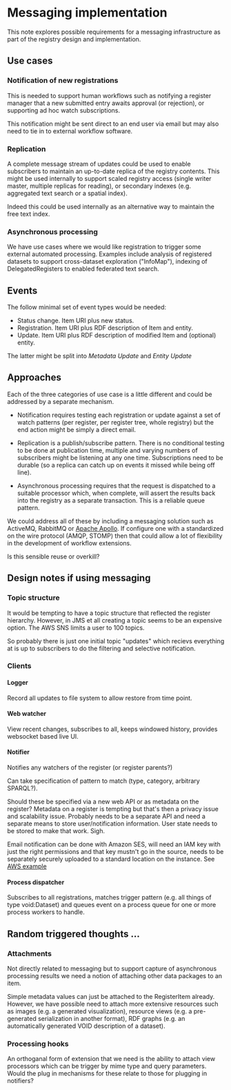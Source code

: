 # Messaging implementation

This note explores possible requirements for a messaging infrastructure as part of the registry design and implementation.

## Use cases

### Notification of new registrations

This is needed to support human workflows such as notifying a register manager that a new submitted entry awaits approval (or rejection), or supporting ad hoc watch subscriptions.

This notification might be sent direct to an end user via email but may also need to tie in to external workflow software.

### Replication

A complete message stream of updates could be used to enable subscribers to maintain an up-to-date replica of the registry contents. This might be used internally to support scaled registry access (single writer master, multiple replicas for reading), or secondary indexes (e.g. aggregated text search or a spatial index).

Indeed this could be used internally as an alternative way to maintain the free text index.

### Asynchronous processing

We have use cases where we would like registration to trigger some external automated processing. Examples include analysis of registered datasets to support cross-dataset exploration ("InfoMap"), indexing of DelegatedRegisters to enabled federated text search.

## Events

The follow minimal set of event types would be needed:

   * Status change. Item URI plus new status.
   * Registration. Item URI plus RDF description of Item and entity.
   * Update. Item URI plus RDF description of modified Item and (optional) entity.

The latter might be split into _Metadata Update_ and _Entity Update_

## Approaches

Each of the three categories of use case is a little different and could be addressed by a separate mechanism.

   * Notification requires testing each registration or update against a set of watch patterns (per register, per register tree, whole registry) but the end action might be simply a direct email.

   * Replication is a publish/subscribe pattern. There is no conditional testing to be done at publication time, multiple and varying numbers of subscribers might be listening at any one time. Subscriptions need to be durable (so a replica can catch up on events it missed while being off line).

   * Asynchronous processing requires that the request is dispatched to a suitable processor which, when complete, will assert the results back into the registry as a separate transaction. This is a reliable queue pattern.

We could address all of these by including a messaging solution such as ActiveMQ, RabbitMQ or [Apache Apollo](http://activemq.apache.org/apollo/index.html). If configure one with a standardized on the wire protocol (AMQP, STOMP) then that could allow a lot of flexibility in the development of workflow extensions.

Is this sensible reuse or overkill?

## Design notes if using messaging

### Topic structure

It would be tempting to have a topic structure that reflected the register hierarchy. However, in JMS et all creating a topic seems to be an expensive option. The AWS SNS limits a user to 100 topics.

So probably there is just one initial topic "updates" which recievs everything at is up to subscribers to do the filtering and selective notification.

### Clients

#### Logger

Record all updates to file system to allow restore from time point.

#### Web watcher

View recent changes, subscribes to all, keeps windowed history, provides websocket based live UI.

#### Notifier

Notifies any watchers of the register (or register parents?)

Can take specification of pattern to match (type, category, arbitrary SPARQL?).

Should these be specified via a new web API or as metadata on the register? Metadata on a register is tempting but that's then a privacy issue and scalability issue. Probably needs to be a separate API and need a separate means to store user/notification information. User state needs to be stored to make that work. Sigh.

Email notification can be done with Amazon SES, will need an IAM key with just the right permissions and that key mustn't go in the source, needs to be separately securely uploaded to a standard location on the instance.
See [AWS example](http://docs.aws.amazon.com/ses/latest/DeveloperGuide/send-using-sdk-java.html)

#### Process dispatcher

Subscribes to all registrations, matches trigger pattern (e.g. all things of type void:Dataset) and queues event on a process queue for one or more process workers to handle.


## Random triggered thoughts ...

### Attachments

Not directly related to messaging but to support capture of asynchronous processing results we need a notion of attaching other data packages to an item.

Simple metadata values can just be attached to the RegisterItem already. However, we have possible need to attach more extensive resources such as images (e.g. a generated visualization), resource views (e.g. a pre-generated serialization in another format), RDF graphs (e.g. an automatically generated VOID description of a dataset).

### Processing hooks

An orthoganal form of extension that we need is the ability to attach view processors which can be trigger by mime type and query parameters. Would the plug in mechanisms for these relate to those for plugging in notifiers?

